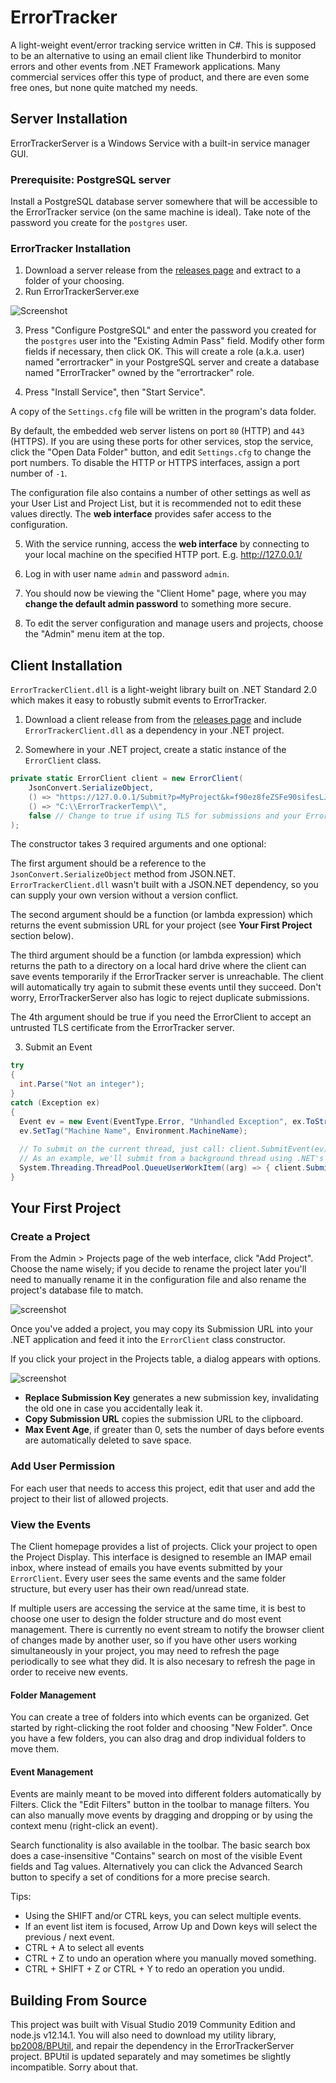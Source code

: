 # ErrorTracker
A light-weight event/error tracking service written in C#.  This is supposed to be an alternative to using an email client like Thunderbird to monitor errors and other events from .NET Framework applications.  Many commercial services offer this type of product, and there are even some free ones, but none quite matched my needs.

## Server Installation
ErrorTrackerServer is a Windows Service with a built-in service manager GUI.

### Prerequisite: PostgreSQL server

Install a PostgreSQL database server somewhere that will be accessible to the ErrorTracker service (on the same machine is ideal).  Take note of the password you create for the `postgres` user.

### ErrorTracker Installation

1) Download a server release from the [releases page](https://github.com/bp2008/ErrorTracker/releases) and extract to a folder of your choosing.
2) Run ErrorTrackerServer.exe

![Screenshot](https://user-images.githubusercontent.com/5639911/164052175-30a9122c-9d5b-40b7-b449-b5bf0852d0a5.png)

3) Press "Configure PostgreSQL" and enter the password you created for the `postgres` user into the "Existing Admin Pass" field.  Modify other form fields if necessary, then click OK.  This will create a role (a.k.a. user) named "errortracker" in your PostgreSQL server and create a database named "ErrorTracker" owned by the "errortracker" role.

4) Press "Install Service", then "Start Service".  

A copy of the `Settings.cfg` file will be written in the program's data folder.

By default, the embedded web server listens on port `80` (HTTP) and `443` (HTTPS).  If you are using these ports for other services, stop the service, click the "Open Data Folder" button, and edit `Settings.cfg` to change the port numbers.  To disable the HTTP or HTTPS interfaces, assign a port number of `-1`.

The configuration file also contains a number of other settings as well as your User List and Project List, but it is recommended not to edit these values directly.  The **web interface** provides safer access to the configuration.

5) With the service running, access the **web interface** by connecting to your local machine on the specified HTTP port.  E.g. http://127.0.0.1/

6) Log in with user name `admin` and password `admin`.

7) You should now be viewing the "Client Home" page, where you may **change the default admin password** to something more secure.

8) To edit the server configuration and manage users and projects, choose the "Admin" menu item at the top.

## Client Installation
`ErrorTrackerClient.dll` is a light-weight library built on .NET Standard 2.0 which makes it easy to robustly submit events to ErrorTracker.

1) Download a client release from from the [releases page](https://github.com/bp2008/ErrorTracker/releases) and include `ErrorTrackerClient.dll` as a dependency in your .NET project.

2) Somewhere in your .NET project, create a static instance of the `ErrorClient` class.

```cs
private static ErrorClient client = new ErrorClient(
    JsonConvert.SerializeObject, 
    () => "https://127.0.0.1/Submit?p=MyProject&k=f90ez8feZSFe90sifesLJszfE8", 
    () => "C:\\ErrorTrackerTemp\\",
    false // Change to true if using TLS for submissions and your ErrorTracker server's TLS certificate is not trusted.
);
```
The constructor takes 3 required arguments and one optional:

The first argument should be a reference to the `JsonConvert.SerializeObject` method from JSON.NET.  `ErrorTrackerClient.dll` wasn't built with a JSON.NET dependency, so you can supply your own version without a version conflict.

The second argument should be a function (or lambda expression) which returns the event submission URL for your project (see **Your First Project** section below).

The third argument should be a function (or lambda expression) which returns the path to a directory on a local hard drive where the client can save events temporarily if the ErrorTracker server is unreachable.  The client will automatically try again to submit these events until they succeed.  Don't worry, ErrorTrackerServer also has logic to reject duplicate submissions.

The 4th argument should be true if you need the ErrorClient to accept an untrusted TLS certificate from the ErrorTracker server.

3) Submit an Event

```cs
try
{
  int.Parse("Not an integer");
}
catch (Exception ex)
{
  Event ev = new Event(EventType.Error, "Unhandled Exception", ex.ToString());
  ev.SetTag("Machine Name", Environment.MachineName);
  
  // To submit on the current thread, just call: client.SubmitEvent(ev);
  // As an example, we'll submit from a background thread using .NET's built-in thread pool.
  System.Threading.ThreadPool.QueueUserWorkItem((arg) => { client.SubmitEvent(ev); });
}
```

## Your First Project

### Create a Project

From the Admin > Projects page of the web interface, click "Add Project".  Choose the name wisely; if you decide to rename the project later you'll need to manually rename it in the configuration file and also rename the project's database file to match.

![screenshot](https://i.imgur.com/orxxMl0.png)

Once you've added a project, you may copy its Submission URL into your .NET application and feed it into the `ErrorClient` class constructor.

If you click your project in the Projects table, a dialog appears with options.

![screenshot](https://i.imgur.com/lIPc8PR.png)

* **Replace Submission Key** generates a new submission key, invalidating the old one in case you accidentally leak it.
* **Copy Submission URL** copies the submission URL to the clipboard.
* **Max Event Age**, if greater than 0, sets the number of days before events are automatically deleted to save space.

### Add User Permission

For each user that needs to access this project, edit that user and add the project to their list of allowed projects.

### View the Events

The Client homepage provides a list of projects.  Click your project to open the Project Display.  This interface is designed to resemble an IMAP email inbox, where instead of emails you have events submitted by your `ErrorClient`.  Every user sees the same events and the same folder structure, but every user has their own read/unread state.

If multiple users are accessing the service at the same time, it is best to choose one user to design the folder structure and do most event management.  There is currently no event stream to notify the browser client of changes made by another user, so if you have other users working simultaneously in your project, you may need to refresh the page periodically to see what they did.  It is also necesary to refresh the page in order to receive new events.

#### Folder Management
You can create a tree of folders into which events can be organized.  Get started by right-clicking the root folder and choosing "New Folder".  Once you have a few folders, you can also drag and drop individual folders to move them.

#### Event Management
Events are mainly meant to be moved into different folders automatically by Filters.  Click the "Edit Filters" button in the toolbar to manage filters.  You can also manually move events by dragging and dropping or by using the context menu (right-click an event).

Search functionality is also available in the toolbar.  The basic search box does a case-insensitive "Contains" search on most of the visible Event fields and Tag values.  Alternatively you can click the Advanced Search button to specify a set of conditions for a more precise search.

Tips:  
* Using the SHIFT and/or CTRL keys, you can select multiple events.
* If an event list item is focused, Arrow Up and Down keys will select the previous / next event.
* CTRL + A to select all events
* CTRL + Z to undo an operation where you manually moved something.
* CTRL + SHIFT + Z or CTRL + Y to redo an operation you undid.

## Building From Source

This project was built with Visual Studio 2019 Community Edition and node.js v12.14.1.  You will also need to download my utility library, [bp2008/BPUtil](https://github.com/bp2008/BPUtil), and repair the dependency in the ErrorTrackerServer project.  BPUtil is updated separately and may sometimes be slightly incompatible. Sorry about that.
